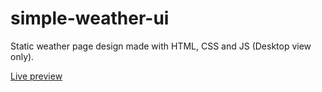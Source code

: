 # simple-weather-ui

Static weather page design made with HTML, CSS and JS (Desktop view only).

[Live preview](https://rojaslabs.github.io/simple-weather-ui/)
